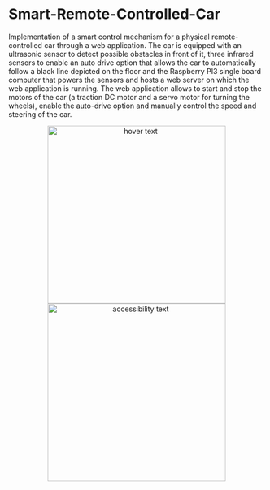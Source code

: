 # Smart-Remote-Controlled-Car
Implementation of a smart control mechanism for a physical remote-controlled car through a web application.
The car is equipped with an ultrasonic sensor to detect possible obstacles in front of it, three infrared sensors to enable an auto drive option that allows the car to automatically follow a black line depicted on the floor and the Raspberry PI3 single board computer that powers the sensors and hosts a web server on which the web application is running.
The web application allows to start and stop the motors of the car (a traction DC motor and a servo motor for turning the wheels), enable the auto-drive option and manually control the speed and steering of the car.
<p align="center">
  <img src="C:\Users\Francesco Semeraro\Documents\GitCodes\Smart-Remote-Controlled-Car/car" width="350" title="hover text">
  <img src="C:\Users\Francesco Semeraro\Documents\GitCodes\Smart-Remote-Controlled-Car/interface" width="350" alt="accessibility text">
</p>
